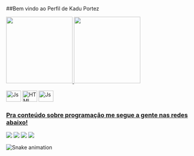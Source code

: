 ##Bem vindo ao Perfil de Kadu Portez

<div>
   <a href="https://github.com/kadueth">
   <img height="180em" src="https://github-readme-stats.vercel.app/api?username=kadueth&show_icons=true&theme=tokyonight&include_all_commits=true&count_private=true"/>
   <img height="180em" src="https://github-readme-stats.vercel.app/api/top-langs/?username=kadueth&layout=compact&langs_count=6&theme=tokyonight"/>
</div>
<div style="display: inline-block"><br>
   <img aling="center" alt="Js" height="30" width="40" src="https://raw.githubusercontent.com/devicons/master/icons/javascript/javascript-plain.svg">
   <img aling="center" alt="HTML" height="30" width="40" src="https://raw.githubusercontent.com/devicons/master/icons/html5/html5-original.svg">
   <img aling="center" alt="Js" height="30" width="40" src="https://raw.githubusercontent.com/devicons/master/icons/css3/css3-original.svg">
</div>
  
  <br>
  
### Pra conteúdo sobre programação me segue a gente nas redes abaixo!
 
<div> 
  <a href="https://instagram.com/kaduportez.dev" target="_blank"><img src="https://img.shields.io/badge/-Instagram-%23E4405F?style=for-the-badge&logo=instagram&logoColor=white" target="_blank"></a>
 <a href="https://discord.gg/5DVhGKVf4h" target="_blank"><img src="https://img.shields.io/badge/Discord-7289DA?style=for-the-badge&logo=discord&logoColor=white" target="_blank"></a> 
  <a href = "mailto:kaduportez.dev@gmail.com"><img src="https://img.shields.io/badge/-Gmail-%23333?style=for-the-badge&logo=gmail&logoColor=white" target="_blank"></a>
  <a href="https://www.linkedin.com/in/kaduportez" target="_blank"><img src="https://img.shields.io/badge/-LinkedIn-%230077B5?style=for-the-badge&logo=linkedin&logoColor=white" target="_blank"></a> 
 
  ![Snake animation](https://github.com/devemdobro/devemdobro/blob/output/github-contribution-grid-snake.svg)

</div>
  
     
